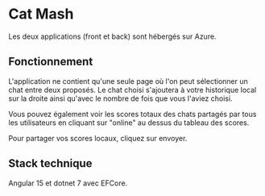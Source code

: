 # Cat Mash

Les deux applications (front et back) sont hébergés sur Azure.

## Fonctionnement

L'application ne contient qu'une seule page où l'on peut sélectionner un chat entre deux proposés.
Le chat choisi s'ajoutera à votre historique local sur la droite ainsi qu'avec le nombre de fois que vous l'aviez choisi.

Vous pouvez également voir les scores totaux des chats partagés par tous les utilisateurs en cliquant sur "online" au dessus du tableau des scores.

Pour partager vos scores locaux, cliquez sur envoyer.

## Stack technique

Angular 15 et dotnet 7 avec EFCore.
